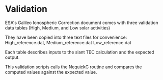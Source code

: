 # Validation
ESA's Galileo Ionospheric Correction document comes with three validation data tables (High, Medium, and Low solar activities)

They have been copied into three text files for convenience: High_reference.dat, Medium_reference.dat Low_reference.dat

Each table describes inputs to the slant TEC calculation and the expected output.

This validation scripts calls the NequickG routine and compares the computed values against the expected value.
